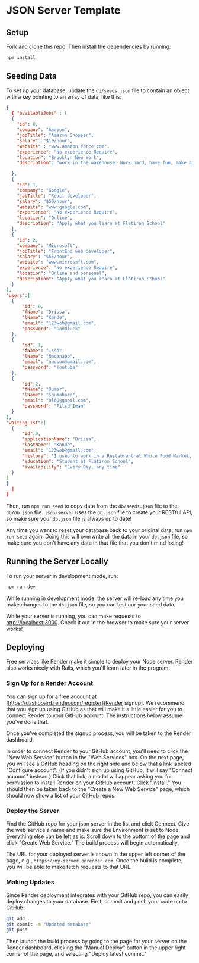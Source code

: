 # JSON Server Template

## Setup

Fork and clone this repo. Then install the dependencies by running:

```sh
npm install
```

## Seeding Data

To set up your database, update the `db/seeds.json` file to contain an object
with a key pointing to an array of data, like this:

```json
{
  { "availableJobs" : [
  {
    "id": 0,
    "company": "Amazon",
    "jobTitle": "Amazon Shopper",
    "salary": "$19/hour",
    "website" : "www.amazon.force.com",
    "experience": "No experience Require",
    "location": "Brooklyn New York",
    "description": "work in the warehouse: Work hard, have fun, make history."

  },
  {
    "id": 1,
    "company": "Google",
    "jobTitle": "React developer",
    "salary": "$50/hour",
    "website": "www.google.com",
    "experience": "No experience Require",
    "location": "Online",
    "description": "Apply what you learn at Flatiron School"
  },
  {
    "id": 2,
    "company": "Microsoft",
    "jobTitle": "FrontEnd web developer",
    "salary": "$55/hour",
    "website": "www.microsoft.com",
    "experience": "No experience Require",
    "location": "Online and personal",
    "description": "Apply what you learn at Flatiron School"
  }
],
"users":[
  {
      "id": 0,
      "fName": "Drissa",
      "lName": "Kande",
      "email": "123web@gmail.com",
      "password": "Goodluck"
  },
  {
      "id": 1,
      "fName": "Issa",
      "lName": "Nacanabo",
      "email": "nacson@gmail.com",
      "password": "Youtube"
  },
  {
      "id":2,
      "fName": "Oumar",
      "lName": "Soumahoro",
      "email": "OleO@gmail.com",
      "password": "Filsd'Imam"
  }
],
"waitingList":[
  {
      "id":0,
      "applicationName": "Drissa",
      "lastName": "Kande",
      "email": "123web@gmail.com",
      "history": "I used to work in a Restaurant at Whole Food Market, and I'm currently working at Amazon",
      "education": "Student at Flatiron School",
      "availability": "Every Day, any time"
  }
]
}
  ]
}
```

Then, run `npm run seed` to copy data from the `db/seeds.json` file to the
`db/db.json` file. `json-server` uses the `db.json` file to create your RESTful
API, so make sure your `db.json` file is always up to date!

Any time you want to reset your database back to your original data, run
`npm run seed` again. Doing this will overwrite all the data in your `db.json`
file, so make sure you don't have any data in that file that you don't mind
losing!

## Running the Server Locally

To run your server in development mode, run:

```sh
npm run dev
```

While running in development mode, the server will re-load any time you make
changes to the `db.json` file, so you can test our your seed data.

While your server is running, you can make requests to
[http://localhost:3000](http://localhost:3000). Check it out in the browser to
make sure your server works!

## Deploying

Free services like Render make it simple to deploy your Node server. Render also
works nicely with Rails, which you'll learn later in the program.

### Sign Up for a Render Account

You can sign up for a free account at
[https://dashboard.render.com/register][Render signup]. We recommend that you
sign up using GitHub as that will make it a little easier for you to connect
Render to your GitHub account. The instructions below assume you've done that.

[Render signup]: https://dashboard.render.com/register

Once you've completed the signup process, you will be taken to the Render
dashboard.

In order to connect Render to your GitHub account, you'll need to click the "New
Web Service" button in the "Web Services" box. On the next page, you will see a
GitHub heading on the right side and below that a link labeled "Configure
account". (If you didn't sign up using GitHub, it will say "Connect account"
instead.) Click that link; a modal will appear asking you for permission to
install Render on your GitHub account. Click "Install." You should then be taken
back to the "Create a New Web Service" page, which should now show a list of
your GitHub repos.

### Deploy the Server

Find the GitHub repo for your json server in the list and click Connect. Give
the web service a name and make sure the Environment is set to Node. Everything
else can be left as is. Scroll down to the bottom of the page and click "Create
Web Service." The build process will begin automatically.

The URL for your deployed server is shown in the upper left corner of the page,
e.g., `https://my-server.onrender.com`. Once the build is complete, you will be able to
make fetch requests to that URL.

### Making Updates

Since Render deployment integrates with your GitHub repo, you can easily deploy
changes to your database. First, commit and push your code up to GitHub:

```sh
git add .
git commit -m "Updated database"
git push
```

Then launch the build process by going to the page for your server on the
Render dashboard, clicking the "Manual Deploy" button in the upper right corner
of the page, and selecting "Deploy latest commit."
